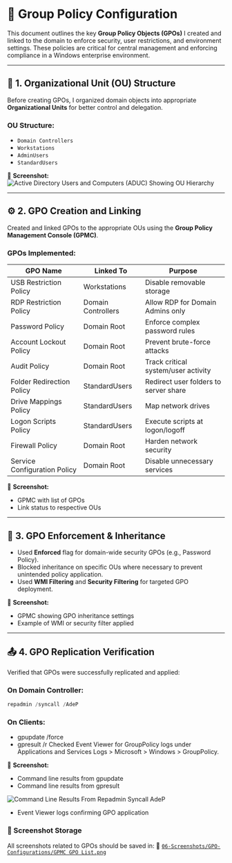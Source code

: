 # 🔧 Group Policy Configuration

This document outlines the key **Group Policy Objects (GPOs)** I created and linked to the domain to enforce security, user restrictions, and environment settings. These policies are critical for central management and enforcing compliance in a Windows enterprise environment.

---

## 🧱 1. Organizational Unit (OU) Structure

Before creating GPOs, I organized domain objects into appropriate **Organizational Units** for better control and delegation.

### OU Structure:
- `Domain Controllers`
- `Workstations`
- `AdminUsers`
- `StandardUsers`

📸 **Screenshot:**
![Active Directory Users and Computers (ADUC) Showing OU Hierarchy](https://github.com/user-attachments/assets/f58420e2-e67f-497b-9862-ce4a8be2a78a)

---

## ⚙️ 2. GPO Creation and Linking

Created and linked GPOs to the appropriate OUs using the **Group Policy Management Console (GPMC)**.

### GPOs Implemented:
| GPO Name                     | Linked To           | Purpose                                 |
|------------------------------|---------------------|-----------------------------------------|
| USB Restriction Policy       | Workstations        | Disable removable storage               |
| RDP Restriction Policy       | Domain Controllers  | Allow RDP for Domain Admins only        |
| Password Policy              | Domain Root         | Enforce complex password rules          |
| Account Lockout Policy       | Domain Root         | Prevent brute-force attacks             |
| Audit Policy                 | Domain Root         | Track critical system/user activity     |
| Folder Redirection Policy    | StandardUsers       | Redirect user folders to server share   |
| Drive Mappings Policy        | StandardUsers       | Map network drives                      |
| Logon Scripts Policy         | StandardUsers       | Execute scripts at logon/logoff         |
| Firewall Policy              | Domain Root         | Harden network security                 |
| Service Configuration Policy | Domain Root         | Disable unnecessary services            |

📸 **Screenshot:**
- GPMC with list of GPOs  
- Link status to respective OUs

---

## 🔁 3. GPO Enforcement & Inheritance

- Used **Enforced** flag for domain-wide security GPOs (e.g., Password Policy).
- Blocked inheritance on specific OUs where necessary to prevent unintended policy application.
- Used **WMI Filtering** and **Security Filtering** for targeted GPO deployment.

📸 **Screenshot:**
- GPMC showing GPO inheritance settings  
- Example of WMI or security filter applied

---

## 📤 4. GPO Replication Verification

Verified that GPOs were successfully replicated and applied:

### On Domain Controller:
```powershell
repadmin /syncall /AdeP
```

### On Clients:
- gpupdate /force
- gpresult /r
Checked Event Viewer for GroupPolicy logs under Applications and Services Logs > Microsoft > Windows > GroupPolicy.

📸 **Screenshot:**
- Command line results from gpupdate
- Command line results from gpresult

![Command Line Results From Repadmin Syncall AdeP](https://github.com/user-attachments/assets/e6cb722d-b5fc-41ca-973a-22f2f56adfc1)

- Event Viewer logs confirming GPO application

### 📁 Screenshot Storage
All screenshots related to GPOs should be saved in:
📂 [`06-Screenshots/GPO-Configurations/GPMC GPO List.png`](https://github.com/Hugh-Kumbi/Hugh-Kumbi-Active-Directory-Lab/blob/main/06-Screenshots/GPO-Configurations/VI.%20GPMC%20GPO%20List.md)
